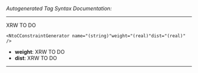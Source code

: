 _Autogenerated Tag Syntax Documentation:_

---
XRW TO DO

```
<NtoCConstraintGenerator name="(string)"weight="(real)"dist="(real)" />
```

-   **weight**: XRW TO DO
-   **dist**: XRW TO DO

---
